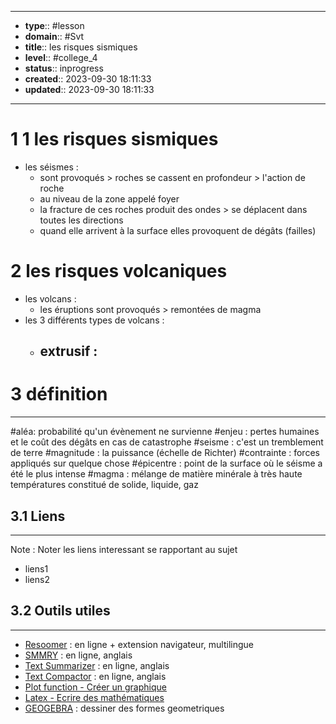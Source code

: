 


---
- **type**:: #lesson
- **domain**:: #Svt
- **title**:: les risques sismiques
- **level**:: #college_4
- **status**:: inprogress
- **created**:: 2023-09-30 18:11:33
- **updated**:: 2023-09-30 18:11:33
---


# 1	1 les risques sismiques

- les séismes :
	- sont provoqués > roches se cassent en profondeur > l'action de roche
	- au niveau de la zone appelé foyer 
	- la fracture de ces roches produit des ondes > se déplacent dans toutes les directions
	- quand elle arrivent à la surface elles provoquent de dégâts (failles)

# 2	les risques volcaniques

- les volcans :
	- les éruptions sont provoqués > remontées de magma 
- les 3 différents types de volcans :
	- extrusif :
		- 

# 3	définition
___

#aléa: probabilité qu'un évènement ne survienne
#enjeu : pertes humaines et le coût des dégâts en cas de catastrophe
#seisme : c'est un tremblement de terre 
#magnitude : la puissance (échelle de Richter)
#contrainte : forces appliqués sur quelque chose
#épicentre : point de la surface où le séisme a été le plus intense 
#magma : mélange de matière minérale à très haute températures constitué de solide, liquide, gaz

## 3.1	Liens
---

Note :  Noter les liens interessant se rapportant au sujet

- liens1
- liens2



## 3.2	Outils utiles
---

-   [Resoomer](https://resoomer.com/fr) : en ligne + extension navigateur, multilingue
-   [SMMRY](https://smmry.com/) : en ligne, anglais
-   [Text Summarizer](http://textsummarization.net/text-summarizer) : en ligne, anglais
-   [Text Compactor](https://www.textcompactor.com/) : en ligne, anglais
- [Plot function - Créer un graphique](https://github.com/leonhma/obsidian-functionplot)
- [Latex - Ecrire des mathématiques](https://fr.wikibooks.org/wiki/LaTeX/%C3%89crire_des_math%C3%A9matiques)
- [GEOGEBRA](https://www.geogebra.org/geometry?lang=fr) : dessiner des formes geometriques 